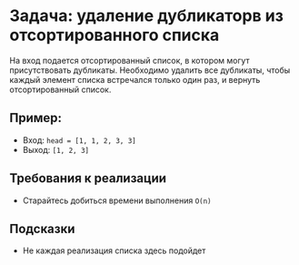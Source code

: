 # Задача: удаление дубликаторв из отсортированного списка

На вход подается отсортированный список, в котором могут присутствовать дубликаты. Необходимо удалить все дубликаты,
чтобы каждый элемент списка встречался только один раз, и вернуть отсортированный список.

## Пример:

- Вход: ```head = [1, 1, 2, 3, 3]```
- Выход: ```[1, 2, 3]```

## Требования к реализации

- Старайтесь добиться времени выполнения ```O(n)```

## Подсказки

- Не каждая реализация списка здесь подойдет